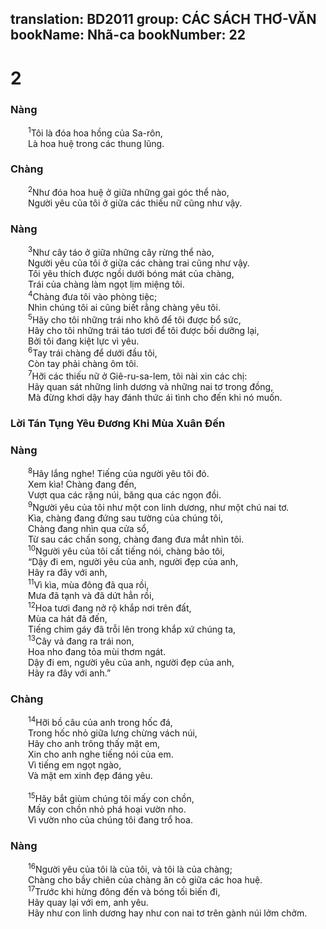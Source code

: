 translation: BD2011
group: CÁC SÁCH THƠ-VĂN
bookName: Nhã-ca 
bookNumber: 22
-------

<div class="title"><h1>2</h1><h3>Nàng</h3></div>
<span class="verse nha_2_1">  <sup>1</sup>Tôi là đóa hoa hồng của Sa-rôn,<br/>  Là hoa huệ trong các thung lũng.<br/></span>
<div class="title"><h3>Chàng</h3></div>
<span class="verse nha_2_2">  <sup>2</sup>Như đóa hoa huệ ở giữa những gai góc thể nào,<br/>  Người yêu của tôi ở giữa các thiếu nữ cũng như vậy.<br/></span>
<div class="title"><h3>Nàng</h3></div>
<span class="verse nha_2_3">  <sup>3</sup>Như cây táo ở giữa những cây rừng thể nào,<br/>  Người yêu của tôi ở giữa các chàng trai cũng như vậy.<br/>  Tôi yêu thích được ngồi dưới bóng mát của chàng,<br/>  Trái của chàng làm ngọt lịm miệng tôi.<br/></span>
<span class="verse nha_2_4">  <sup>4</sup>Chàng đưa tôi vào phòng tiệc;<br/>  Nhìn chúng tôi ai cũng biết rằng chàng yêu tôi.<br/></span>
<span class="verse nha_2_5">  <sup>5</sup>Hãy cho tôi những trái nho khô để tôi được bổ sức,<br/>  Hãy cho tôi những trái táo tươi để tôi được bồi dưỡng lại,<br/>  Bởi tôi đang kiệt lực vì yêu.<br/></span>
<span class="verse nha_2_6">  <sup>6</sup>Tay trái chàng để dưới đầu tôi,<br/>  Còn tay phải chàng ôm tôi.<br/></span>
<span class="verse nha_2_7">  <sup>7</sup>Hỡi các thiếu nữ ở Giê-ru-sa-lem, tôi nài xin các chị:<br/>  Hãy quan sát những linh dương và những nai tơ trong đồng,<br/>  Mà đừng khơi dậy hay đánh thức ái tình cho đến khi nó muốn.<br/></span>
<div class="title"><h3>Lời Tán Tụng Yêu Ðương Khi Mùa Xuân Ðến</h3><h3>Nàng</h3></div>
<span class="verse nha_2_8">  <sup>8</sup>Hãy lắng nghe! Tiếng của người yêu tôi đó.<br/>  Xem kìa! Chàng đang đến,<br/>  Vượt qua các rặng núi, băng qua các ngọn đồi.<br/></span>
<span class="verse nha_2_9">  <sup>9</sup>Người yêu của tôi như một con linh dương, như một chú nai tơ.<br/>  Kìa, chàng đang đứng sau tường của chúng tôi,<br/>  Chàng đang nhìn qua cửa sổ,<br/>  Từ sau các chấn song, chàng đang đưa mắt nhìn tôi.<br/></span>
<span class="verse nha_2_10">  <sup>10</sup>Người yêu của tôi cất tiếng nói, chàng bảo tôi,<br/>  “Dậy đi em, người yêu của anh, người đẹp của anh,<br/>  Hãy ra đây với anh,<br/></span>
<span class="verse nha_2_11">  <sup>11</sup>Vì kìa, mùa đông đã qua rồi,<br/>  Mưa đã tạnh và đã dứt hẳn rồi,<br/></span>
<span class="verse nha_2_12">  <sup>12</sup>Hoa tươi đang nở rộ khắp nơi trên đất,<br/>  Mùa ca hát đã đến,<br/>  Tiếng chim gáy đã trỗi lên trong khắp xứ chúng ta,<br/></span>
<span class="verse nha_2_13">  <sup>13</sup>Cây vả đang ra trái non,<br/>  Hoa nho đang tỏa mùi thơm ngát.<br/>  Dậy đi em, người yêu của anh, người đẹp của anh,<br/>  Hãy ra đây với anh.”<br/></span>
<div class="title"><h3>Chàng</h3></div>
<span class="verse nha_2_14">  <sup>14</sup>Hỡi bồ câu của anh trong hốc đá,<br/>  Trong hốc nhỏ giữa lưng chừng vách núi,<br/>  Hãy cho anh trông thấy mặt em,<br/>  Xin cho anh nghe tiếng nói của em.<br/>  Vì tiếng em ngọt ngào,<br/>  Và mặt em xinh đẹp đáng yêu.<br/><br/></span>
<span class="verse nha_2_15">  <sup>15</sup>Hãy bắt giùm chúng tôi mấy con chồn,<br/>  Mấy con chồn nhỏ phá hoại vườn nho.<br/>  Vì vườn nho của chúng tôi đang trổ hoa.<br/></span>
<div class="title"><h3>Nàng</h3></div>
<span class="verse nha_2_16">  <sup>16</sup>Người yêu của tôi là của tôi, và tôi là của chàng;<br/>  Chàng cho bầy chiên của chàng ăn cỏ giữa các hoa huệ.<br/></span>
<span class="verse nha_2_17">  <sup>17</sup>Trước khi hừng đông đến và bóng tối biến đi,<br/>  Hãy quay lại với em, anh yêu.<br/>  Hãy như con linh dương hay như con nai tơ trên gành núi lởm chởm.<br/></span>
